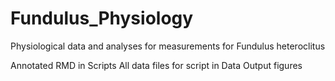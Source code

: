 # Fundulus_Physiology
Physiological data and analyses for measurements for Fundulus heteroclitus

Annotated RMD in Scripts
All data files for script in Data
Output figures
